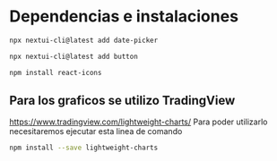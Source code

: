 # Dependencias e instalaciones


```bash
npx nextui-cli@latest add date-picker

npx nextui-cli@latest add button

npm install react-icons
```

## Para los graficos se utilizo TradingView
https://www.tradingview.com/lightweight-charts/
Para poder utilizarlo necesitaremos ejecutar esta linea de comando
```bash
npm install --save lightweight-charts
```